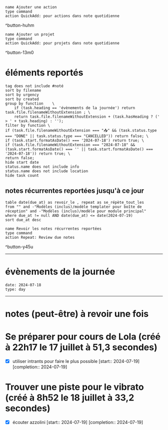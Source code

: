 
```button
name Ajouter une action
type command
action QuickAdd: pour actions dans note quotidienne
```
^button-huhm
```button
name Ajouter un projet
type command
action QuickAdd: pour projets dans note quotidienne
```
^button-13m0
# éléments reportés
```tasks
tag does not include #noté 
sort by filename 
sort by urgency 
sort by created 
group by function    \
	if (task.heading == 'évènements de la journée') return task.file.filenameWithoutExtension ; \
    return task.file.filenameWithoutExtension + (task.hasHeading ? (' > ' + task.heading) : '');
filter by function \
if (task.file.filenameWithoutExtension === "📥" && (task.status.type === "DONE" || task.status.type === "CANCELLED")) return false; \
if (task.start.formatAsDate() === '2024-07-18') return true; \
if (task.file.filenameWithoutExtension === "2024-07-18" && (task.start.formatAsDate() === '' || task.start.formatAsDate() === '2024-07-18')) return true; \
return false;
hide start date
status.name does not include info
status.name does not include location
hide task count
```

## notes récurrentes reportées jusqu'à ce jour
```dataview
table date(due_at) as revoir_le , repeat as se_répète_tout_les
from "" and -"Modèles (inclus)/modèle templater pour boîte de réception" and -"Modèles (inclus)/modèle pour module principal"
where due_at != null AND date(due_at) <= date(2024-07-19)
sort due_at desc
```

```button
name Revoir les notes récurrentes reportées
type command
action Repeat: Review due notes
```
^button-y45u
___
# évènements de la journée
```gEvent
date: 2024-07-18
type: day
```
___

# notes (peut-être) à revoir une fois


# Se préparer pour cours de Lola (créé à 22h17 le 17 juillet à 51,3 secondes) 
- [X] utiliser intrants pour faire le plus possible  [start:: 2024-07-19]  [completion:: 2024-07-19]


# Trouver une piste pour le vibrato (créé à 8h52 le 18 juillet à 33,2 secondes) 
- [X] écouter azzolini  [start:: 2024-07-19]  [completion:: 2024-07-19]
